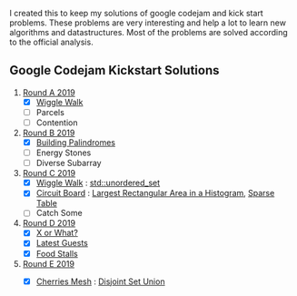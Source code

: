 I created this to keep my solutions of google codejam and kick start problems. These problems are very interesting and help a lot to learn new algorithms and datastructures. Most of the problems are solved according to the official analysis.

## Google Codejam Kickstart Solutions
1. [Round A 2019](https://codingcompetitions.withgoogle.com/kickstart/round/0000000000050e01)
    - [x] [Wiggle Walk](https://github.com/alhasanmridha/codejam/blob/master/Kick%20Start%20Round%20A%202019/Training.cpp)
    - [ ] Parcels
    - [ ] Contention
1. [Round B 2019](https://codingcompetitions.withgoogle.com/kickstart/round/0000000000050e01)
    - [x] [Building Palindromes](https://github.com/alhasanmridha/codejam/blob/master/Kick%20Start%20Round%20B%202019%20/Building%20Palindromes.cpp)
    - [ ] Energy Stones
    - [ ] Diverse Subarray
1. [Round C 2019](https://codingcompetitions.withgoogle.com/kickstart/round/0000000000051061)
    - [x] [Wiggle Walk](https://github.com/alhasanmridha/codejam/blob/master/Kick%20Start%20Round%20D%202019/X%20or%20What.cpp) : [std::unordered_set](https://en.cppreference.com/w/cpp/container/unordered_set)
    - [x] [Circuit Board](https://github.com/alhasanmridha/codejam/blob/master/Kick%20Start%20Round%20C%202019/Circuit%20Board.cpp) : [Largest Rectangular Area in a Histogram](https://www.geeksforgeeks.org/largest-rectangle-under-histogram/), [Sparse Table](https://cp-algorithms.com/data_structures/sparse-table.html)
    - [ ] Catch Some
2. [Round D 2019](https://codingcompetitions.withgoogle.com/kickstart/round/0000000000051061)
    - [x] [X or What?](https://github.com/alhasanmridha/codejam/blob/master/Kick%20Start%20Round%20D%202019/X%20or%20What.cpp)
    - [x] [Latest Guests](https://github.com/alhasanmridha/codejam/blob/master/Kick%20Start%20Round%20D%202019/Latest%20Guest.cpp)
    - [x] [Food Stalls](https://github.com/alhasanmridha/codejam/blob/master/Kick%20Start%20Round%20D%202019/Food%20Stalls.cpp)
1. [Round E 2019](https://codingcompetitions.withgoogle.com/kickstart/round/0000000000050edb)
    - [x] [Cherries Mesh](https://github.com/alhasanmridha/codejam/blob/master/Kick%20Start%20Round%20E%202019/Cherries%20Mesh.cpp) : [Disjoint Set Union](https://cp-algorithms.com/data_structures/disjoint_set_union.html)

